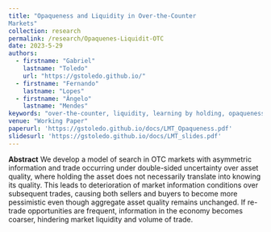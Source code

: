```yaml
---
title: "Opaqueness and Liquidity in Over-the-Counter
Markets"
collection: research
permalink: /research/Opaquenes-Liquidit-OTC
date: 2023-5-29
authors:
  - firstname: "Gabriel"
    lastname: "Toledo"
    url: "https://gstoledo.github.io/"
  - firstname: "Fernando"
    lastname: "Lopes"
  - firstname: "Ângelo"
    lastname: "Mendes"
keywords: "over-the-counter, liquidity, learning by holding, opaqueness"
venue: "Working Paper"
paperurl: 'https://gstoledo.github.io/docs/LMT_Opaqueness.pdf'
slidesurl: 'https://gstoledo.github.io/docs/LMT_slides.pdf'
---
```



**Abstract** We develop a model of search in OTC markets with asymmetric information and trade occurring 
under double-sided uncertainty over asset quality, where holding the asset does not necessarily
translate into knowing its quality. This leads to deterioration of market information conditions over
subsequent trades, causing both sellers and buyers to become more pessimistic even though aggregate asset quality remains unchanged. If re-trade opportunities are frequent, information in the
economy becomes coarser, hindering market liquidity and volume of trade.
